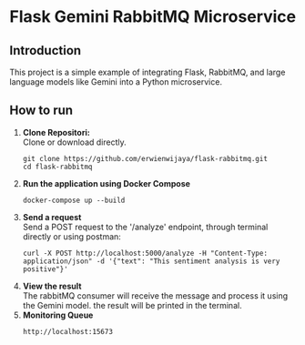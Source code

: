 # Flask Gemini RabbitMQ Microservice

## Introduction

This project is a simple example of integrating Flask, RabbitMQ, and large language models like Gemini into a Python microservice.

## How to run

1. **Clone Repositori:**<br />
   Clone or download directly.<br/>
   ```
   git clone https://github.com/erwienwijaya/flask-rabbitmq.git
   cd flask-rabbitmq
   ```
2. **Run the application using Docker Compose**<br/>
   ```
   docker-compose up --build
   ```
3. **Send a request**<br />
   Send a POST request to the '/analyze' endpoint, through terminal directly or using postman:<br />
   ```
   curl -X POST http://localhost:5000/analyze -H "Content-Type: application/json" -d '{"text": "This sentiment analysis is very positive"}'
   ```
4. **View the result**<br />
   The rabbitMQ consumer will receive the message and process it using the Gemini model. the result will be printed in the terminal.
5. **Monitoring Queue**<br />
   ```
   http://localhost:15673
   ```
